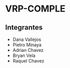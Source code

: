 # VRP-COMPLE
## Integrantes
- Dana Vallejos
- Pietro Minaya
- Adrian  Chavez
- Bryan Vela
- Raquel Chavez
